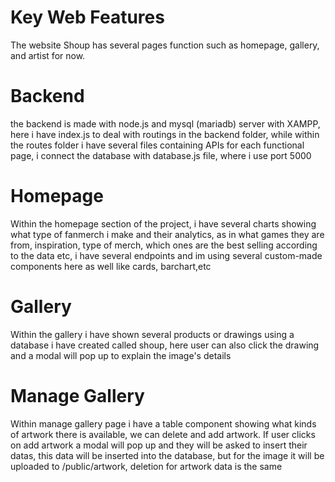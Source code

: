 # Key Web Features
The website Shoup has several pages function such as homepage, gallery, and artist for now. 

# Backend
the backend is made with node.js and mysql (mariadb) server with XAMPP, here i have index.js to deal with routings in the backend folder, while within the routes folder i have several files containing APIs for each functional page, i connect the database with database.js file, where i use port 5000

# Homepage
Within the homepage section of the project, i have several charts showing what type of fanmerch i make and their analytics, as in what games they are from, inspiration, type of merch, which ones are the best selling according to the data etc, i have several endpoints and im using several custom-made components here as well like cards, barchart,etc

# Gallery
Within the gallery i have shown several products or drawings using a database i have created called shoup, here user can also click the drawing and a modal will pop up to explain the image's details

# Manage Gallery
Within manage gallery page i have a table component showing what kinds of artwork there is available, we can delete and add artwork. If user clicks on add artwork a modal will pop up and they will be asked to insert their datas, this data will be inserted into the database, but for the image it will be uploaded to /public/artwork, deletion for artwork data is the same
